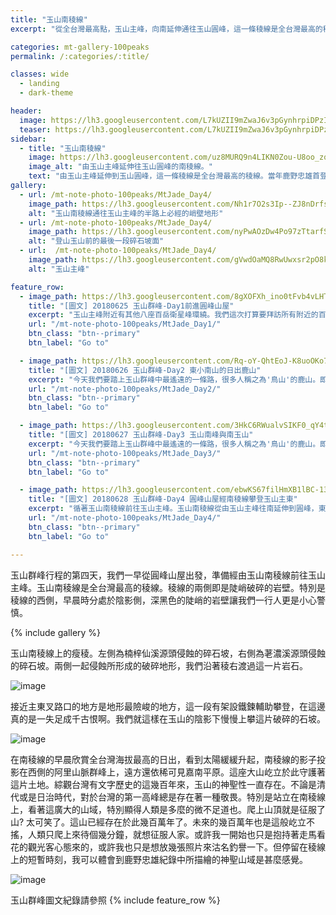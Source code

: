 ```yaml
---
title: "玉山南稜線"
excerpt: "從全台灣最高點，玉山主峰，向南延伸通往玉山圓峰，這一條稜線是全台灣最高的稜線。也是當年鹿野忠雄前往玉山南峰以及首登南玉山行經的路線。"

categories: mt-gallery-100peaks
permalink: /:categories/:title/

classes: wide
  - landing
  - dark-theme

header:
  image: https://lh3.googleusercontent.com/L7kUZII9mZwaJ6v3pGynhrpiDPzIPkbn3_Mw5CdCWruAoLJy8wmULxYJuZwH7koHnNqvqyPvJU1TeK6hp78=w1920-h1080
  teaser: https://lh3.googleusercontent.com/L7kUZII9mZwaJ6v3pGynhrpiDPzIPkbn3_Mw5CdCWruAoLJy8wmULxYJuZwH7koHnNqvqyPvJU1TeK6hp78=w1920-h1080
sidebar:
  - title: "玉山南稜線"
    image: https://lh3.googleusercontent.com/uz8MURQ9n4LIKN0Zou-U8oo_zqP3XmgogFPBN2l0sm6yjAPbYL4u78nmCkctqmub40E-x0MjZYyr4E9O9tg=w1920-h1080
    image_alt: "由玉山主峰延伸往玉山圓峰的南稜線。"
    text: "由玉山主峰延伸到玉山圓峰，這一條稜線是全台灣最高的稜線。當年鹿野忠雄首登南玉山行經的路線。"
gallery:
  - url: /mt-note-photo-100peaks/MtJade_Day4/
    image_path: https://lh3.googleusercontent.com/Nh1r7O2s3Ip--ZJ8nDrfsayRQkePD3wZLe_ASegl8rgP1fHibU9WkGSdVrcZvLdVeAqGEdlj4lWPbekvCto=w640-h480
    alt: "玉山南稜線通往玉山主峰的半路上必經的峭壁地形"
  - url: /mt-note-photo-100peaks/MtJade_Day4/
    image_path: https://lh3.googleusercontent.com/nyPwAOzDw4Po97zTtarfS_ZVwYx1GeR7-F9LqMBGMEdhNU3ebA2Ab9NerSCglSxL9NTQYUPZEJntwLBLaZQ=w640-h480
    alt: "登山玉山前的最後一段碎石坡面"
  - url:  /mt-note-photo-100peaks/MtJade_Day4/
    image_path: https://lh3.googleusercontent.com/gVwdOaMQ8RwUwxsr2pO8k_yJxLRc3YNGZjg_uLp-AaXcrBJuUrB3_EVLmppey4iP111idZCgLp9-XaeCXUA=w640-h480
    alt: "玉山主峰"

feature_row:
  - image_path: https://lh3.googleusercontent.com/8gXOFXh_ino0tFvb4vLHTOpzHzUFeJ61VyysGqkKczmwbfaAK-D-9CmbA2D6PPCE4jCSNL2pydH1NgyQ2Js=w640-h480
    title: "[圖文] 20180625 玉山群峰-Day1前進圓峰山屋"
    excerpt: "玉山主峰附近有其他八座百岳衛星峰環繞。我們這次打算要拜訪所有附近的百岳，通稱玉山群峰。這次我們拜訪次序為：玉山前峰、東小南山、鹿山、玉山南峰、南玉山、玉山主峰、玉山東峰、玉山西峰。以及我們後來漏掉沒去的玉山北峰。"
    url: "/mt-note-photo-100peaks/MtJade_Day1/"
    btn_class: "btn--primary"
    btn_label: "Go to"

  - image_path: https://lh3.googleusercontent.com/Rq-oY-QhtEoJ-K8uoOKo7_VhQl8ZcfQUp1ubWFw8YHs0QTOj7EIVtqZuS3y98ueuyLJ0oLPWam1RvVxk80Q=w640-h480
    title: "[圖文] 20180626 玉山群峰-Day2 東小南山的日出鹿山"
    excerpt: "今天我們要踏上玉山群峰中最遙遠的一條路，很多人稱之為'鳥山'的鹿山。即使是夏天，海拔超過三千六的圓峰山屋凌晨的溫度可是只有個位數，要爬出睡袋需要下很大的決心。今天我們要爬的山包含東小南山以及鹿山，這兩座山為玉山群峰後四峰之中相對遙遠的兩座百岳。"
    url: "/mt-note-photo-100peaks/MtJade_Day2/"
    btn_class: "btn--primary"
    btn_label: "Go to"

  - image_path: https://lh3.googleusercontent.com/3HkC6RWualvSIKF0_qY4tlRxrjs0i55jtbfLsLve75gYQZdKQTUvDXprd10pDBaip-xkEmNTno3xG65b8TI=w640-h480
    title: "[圖文] 20180627 玉山群峰-Day3 玉山南峰與南玉山"
    excerpt: "今天我們要踏上玉山群峰中最遙遠的一條路，很多人稱之為'鳥山'的鹿山。即使是夏天，海拔超過三千六的圓峰山屋凌晨的溫度可是只有個位數，要爬出睡袋需要下很大的決心。今天我們要爬的山包含東小南山以及鹿山，這兩座山為玉山群峰後四峰之中相對遙遠的兩座百岳。"
    url: "/mt-note-photo-100peaks/MtJade_Day3/"
    btn_class: "btn--primary"
    btn_label: "Go to"

  - image_path: https://lh3.googleusercontent.com/ebwKS67filHmXB1lBC-13ZtNvAgqWlloBhDr4feUL_j7zVgq-NVXrjWCgUgq9mMwNrwp9OJuB4CZShyrm9Y=w640-h480
    title: "[圖文] 20180628 玉山群峰-Day4 圓峰山屋經南稜線攀登玉山主東"
    excerpt: "循著玉山南稜線前往玉山主峰。玉山南稜線從由玉山主峰往南延伸到圓峰，東西兩側一起侵蝕這條稜線，使得這條稜線的地質破碎，走在南稜線上，往左往右看都是斷崖。如果想要知道自己有沒有懼高症，來一趟南稜線就對了。"
    url: "/mt-note-photo-100peaks/MtJade_Day4/"
    btn_class: "btn--primary"
    btn_label: "Go to"

---
```


玉山群峰行程的第四天，我們一早從圓峰山屋出發，準備經由玉山南稜線前往玉山主峰。玉山南稜線是全台灣最高的稜線。稜線的兩側即是陡峭破碎的岩壁。特別是稜線的西側，早晨時分處於陰影側，深黑色的陡峭的岩壁讓我們一行人更是小心警慎。

{% include gallery %}

玉山南稜線上的瘦稜。左側為楠梓仙溪源頭侵蝕的碎石坡，右側為荖濃溪源頭侵蝕的碎石坡。兩側一起侵蝕所形成的破碎地形，我們沿著稜右渡過這一片岩石。

![image](https://lh3.googleusercontent.com/Ap16pW98UyKDcFV4_cdpnO5kka0WaAJwo0KDp6t-XY3HXyBts5boLaPkCNfpZybdsor1l37vxfk83GZzAIU=w1920-h1080)

接近主東叉路口的地方是地形最險峻的地方，這一段有架設鐵鍊輔助攀登，在這邊真的是一失足成千古恨啊。我們就這樣在玉山的陰影下慢慢上攀這片破碎的石坡。

![image](https://lh3.googleusercontent.com/nyPwAOzDw4Po97zTtarfS_ZVwYx1GeR7-F9LqMBGMEdhNU3ebA2Ab9NerSCglSxL9NTQYUPZEJntwLBLaZQ=w1920-h1080)

在南稜線的早晨欣賞全台灣海拔最高的日出，看到太陽緩緩升起，南稜線的影子投影在西側的阿里山脈群峰上，遠方還依稀可見嘉南平原。這座大山屹立於此守護著這片土地。綜觀台灣有文字歷史的這幾百年來，玉山的神聖性一直存在。不論是清代或是日治時代，對於台灣的第一高峰總是存在著一種敬畏。特別是站立在南稜線上，看著這廣大的山域，特別顯得人類是多麼的微不足道也。爬上山頂就是征服了山? 太可笑了。這山已經存在於此幾百萬年了。未來的幾百萬年也是這般屹立不搖，人類只爬上來待個幾分鐘，就想征服人家。或許我一開始也只是抱持著走馬看花的觀光客心態來的，或許我也只是想放幾張照片來沽名釣譽一下。但停留在稜線上的短暫時刻，我可以體會到鹿野忠雄紀錄中所描繪的神聖山域是甚麼感覺。

![image](https://lh3.googleusercontent.com/TK1w__CRnN5BoVDftqpbCHWYmr4JurXTaGnExe9wSLcm_TmBfskMlqnZq__au9ooCZXU0e5JJhKB8ok0dKI=w1920-h1080)  

  
玉山群峰圖文紀錄請參照
{% include feature_row %}